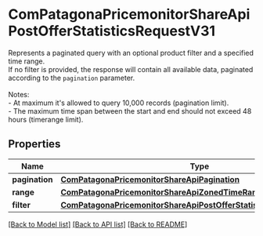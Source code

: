 # ComPatagonaPricemonitorShareApiPostOfferStatisticsRequestV31

Represents a paginated query with an optional product filter and a specified time range. <br> If no filter is provided, the response will contain all available data, paginated according to the `pagination` parameter. <br> <br> Notes: <br> - At maximum it's allowed to query 10,000 records (pagination limit). <br> - The maximum time span between the start and end should not exceed 48 hours (timerange limit).
## Properties
Name | Type | Description | Notes
------------ | ------------- | ------------- | -------------
**pagination** | [**ComPatagonaPricemonitorShareApiPagination**](ComPatagonaPricemonitorShareApiPagination.md) |  | 
**range** | [**ComPatagonaPricemonitorShareApiZonedTimeRange**](ComPatagonaPricemonitorShareApiZonedTimeRange.md) |  | 
**filter** | [**ComPatagonaPricemonitorShareApiPostOfferStatisticsRequestV31Filter**](ComPatagonaPricemonitorShareApiPostOfferStatisticsRequestV31Filter.md) |  | [optional] 

[[Back to Model list]](../README.md#documentation-for-models) [[Back to API list]](../README.md#documentation-for-api-endpoints) [[Back to README]](../README.md)


